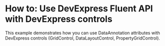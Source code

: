 # How to: Use DevExpress Fluent API with DevExpress controls


<p>This example demonstrates how you can use DataAnnotation attributes with DevExpress controls (GridControl, DataLayoutControl, PropertyGridControl).</p><br />


<br/>


